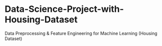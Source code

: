 # Data-Science-Project-with-Housing-Dataset
Data Preprocessing &amp; Feature Engineering for Machine Learning (Housing Dataset)
